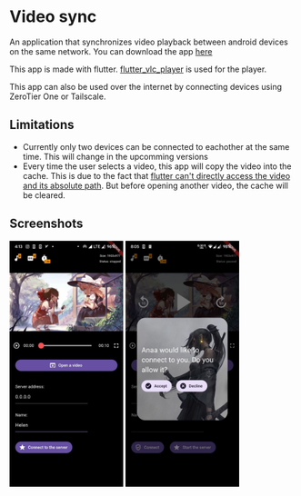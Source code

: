
# Video sync

An application that synchronizes video playback between android devices on the same network. You can download the app [here](https://github.com/Arash-san/Video-sync/releases/tag/alpha)

This app is made with flutter. [flutter_vlc_player](https://pub.dev/packages/flutter_vlc_player) is used for the player.

This app can also be used over the internet by connecting devices using ZeroTier One or Tailscale.


## Limitations

- Currently only two devices can be connected to eachother at the same time. This will change in the upcomming versions
- Every time the user selects a video, this app will copy the video into the cache. This is due to the fact that [flutter can't directly access the video and its absolute path](https://github.com/miguelpruivo/flutter_file_picker/wiki/FAQ). But before opening another video, the cache will be cleared.

## Screenshots

<p float="left">
<img src="https://github.com/Arash-san/Video-sync/blob/08837d4710860743d31c409f85e12b13378152fb/readme%20assets/1.jpg?raw=truehttps://github.com/Arash-san/Video-sync/blob/08837d4710860743d31c409f85e12b13378152fb/readme%20assets/1.jpg?raw=true" width="200"/>

<img src="https://github.com/Arash-san/Video-sync/blob/08837d4710860743d31c409f85e12b13378152fb/readme%20assets/2.jpg?raw=true" width="200"/>
</p>


